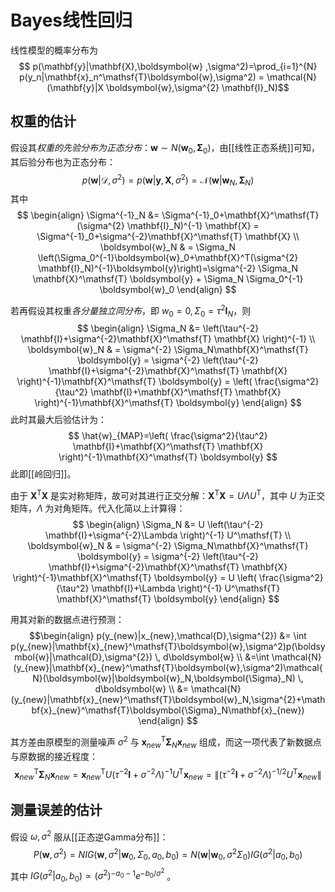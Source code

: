 # Bayes线性回归

线性模型的概率分布为
$$ p(\mathbf{y}|\mathbf{X},\boldsymbol{w} ,\sigma^2)=\prod_{i=1}^{N} p(y_n|\mathbf{x}_n^\mathsf{T}\boldsymbol{w},\sigma^2) = \mathcal{N}(\mathbf{y}|X \boldsymbol{w},\sigma^{2} \mathbf{I}_N)$$

## 权重的估计

假设其*权重的先验分布为正态分布*：$\boldsymbol{w} \sim N(\boldsymbol{w}_0,\boldsymbol{\Sigma}_0)$，由[[线性正态系统]]可知，其后验分布也为正态分布：
$$ p(\boldsymbol{w}|\mathcal{D},\sigma^{2})=p(\boldsymbol{w}|\mathbf{y},\mathbf{X},\sigma^{2})=\mathcal{N}(\boldsymbol{w}|\boldsymbol{w}_N,\boldsymbol{\Sigma}_N) $$
其中
$$ \begin{align}
\Sigma^{-1}_N &= \Sigma^{-1}_0+\mathbf{X}^\mathsf{T} (\sigma^{2} \mathbf{I}_N)^{-1} \mathbf{X} = \Sigma^{-1}_0+\sigma^{-2}\mathbf{X}^\mathsf{T} \mathbf{X} \\
\boldsymbol{w}_N & = \Sigma_N \left(\Sigma_0^{-1}\boldsymbol{w}_0+\mathbf{X}^T(\sigma^{2} \mathbf{I}_N)^{-1}\boldsymbol{y}\right)=\sigma^{-2} \Sigma_N \mathbf{X}^\mathsf{T} \boldsymbol{y} + \Sigma_N \Sigma_0^{-1} \boldsymbol{w}_0
\end{align} $$

若再假设其权重*各分量独立同分布*，即 $w_0=0,\Sigma_0=\tau^{2}\mathbf{I}_N$，则
$$ \begin{align}
\Sigma_N &= \left(\tau^{-2} \mathbf{I}+\sigma^{-2}\mathbf{X}^\mathsf{T} \mathbf{X}  \right)^{-1}  \\
\boldsymbol{w}_N & = \sigma^{-2} \Sigma_N\mathbf{X}^\mathsf{T} \boldsymbol{y} =  \sigma^{-2} \left(\tau^{-2} \mathbf{I}+\sigma^{-2}\mathbf{X}^\mathsf{T} \mathbf{X}  \right)^{-1}\mathbf{X}^\mathsf{T} \boldsymbol{y} = \left( \frac{\sigma^2}{\tau^2} \mathbf{I}+\mathbf{X}^\mathsf{T} \mathbf{X}  \right)^{-1}\mathbf{X}^\mathsf{T} \boldsymbol{y}
\end{align} $$
此时其最大后验估计为：
$$ \hat{w}_{MAP}=\left( \frac{\sigma^2}{\tau^2} \mathbf{I}+\mathbf{X}^\mathsf{T} \mathbf{X}  \right)^{-1}\mathbf{X}^\mathsf{T} \boldsymbol{y} $$
此即[[岭回归]]。

由于 $\mathbf{X}^\mathsf{T} \mathbf{X}$ 是实对称矩阵，故可对其进行正交分解：$\mathbf{X}^\mathsf{T} \mathbf{X}=U \Lambda U^\mathsf{T}$，其中 $U$ 为正交矩阵，$\Lambda$ 为对角矩阵。代入化简以上计算得：
$$ \begin{align}
\Sigma_N &= U \left(\tau^{-2} \mathbf{I}+\sigma^{-2}\Lambda  \right)^{-1} U^\mathsf{T}  \\
\boldsymbol{w}_N & = \sigma^{-2} \Sigma_N\mathbf{X}^\mathsf{T} \boldsymbol{y} =  \sigma^{-2} \left(\tau^{-2} \mathbf{I}+\sigma^{-2}\mathbf{X}^\mathsf{T} \mathbf{X}  \right)^{-1}\mathbf{X}^\mathsf{T} \boldsymbol{y} = U \left( \frac{\sigma^2}{\tau^2} \mathbf{I}+\Lambda \right)^{-1} U^\mathsf{T} \mathbf{X}^\mathsf{T} \boldsymbol{y}
\end{align} $$


用其对新的数据点进行预测：
$$\begin{align}
p(y_{new}|x_{new},\mathcal{D},\sigma^{2}) &= \int  p(y_{new}|\mathbf{x}_{new}^\mathsf{T}\boldsymbol{w},\sigma^2)p(\boldsymbol{w}|\mathcal{D},\sigma^{2})  \, d\boldsymbol{w} \\
&=\int  \mathcal{N}(y_{new}|\mathbf{x}_{new}^\mathsf{T}\boldsymbol{w},\sigma^2)\mathcal{N}(\boldsymbol{w}|\boldsymbol{w}_N,\boldsymbol{\Sigma}_N)  \, d\boldsymbol{w} \\
 &= \mathcal{N}(y_{new}|\mathbf{x}_{new}^\mathsf{T}\boldsymbol{w}_N,\sigma^{2}+\mathbf{x}_{new}^\mathsf{T}\boldsymbol{\Sigma}_N\mathbf{x}_{new})
\end{align}
 $$

其方差由原模型的测量噪声 $\sigma^{2}$ 与 $\mathbf{x}_{new}^\mathsf{T}\boldsymbol{\Sigma}_N\mathbf{x}_{new}$ 组成，而这一项代表了新数据点与原数据的接近程度：
$$ \mathbf{x}_{new}^\mathsf{T}\boldsymbol{\Sigma}_N\mathbf{x}_{new}=\mathbf{x}_{new}^\mathsf{T}U \left(\tau^{-2} \mathbf{I}+\sigma^{-2}\Lambda  \right)^{-1} U^\mathsf{T}\mathbf{x}_{new}=\| \left(\tau^{-2} \mathbf{I}+\sigma^{-2}\Lambda  \right)^{-1 / 2} U^\mathsf{T}\mathbf{x}_{new} \| $$

## 测量误差的估计

假设 $\omega,\sigma^{2}$ 服从[[正态逆Gamma分布]]：
$$P(\boldsymbol{w},\sigma^2)=NIG(\boldsymbol{w},\sigma^2|\boldsymbol{w}_0,\Sigma_0,a_0,b_0)=N(\boldsymbol{w}|\boldsymbol{w}_0,\sigma^2 \Sigma_0)IG(\sigma^2|a_0,b_0)$$
其中 $IG(\sigma^2|a_0,b_0) \propto (\sigma^2)^{-a_0-1}e^{-b_0/\sigma^2}$ 。

